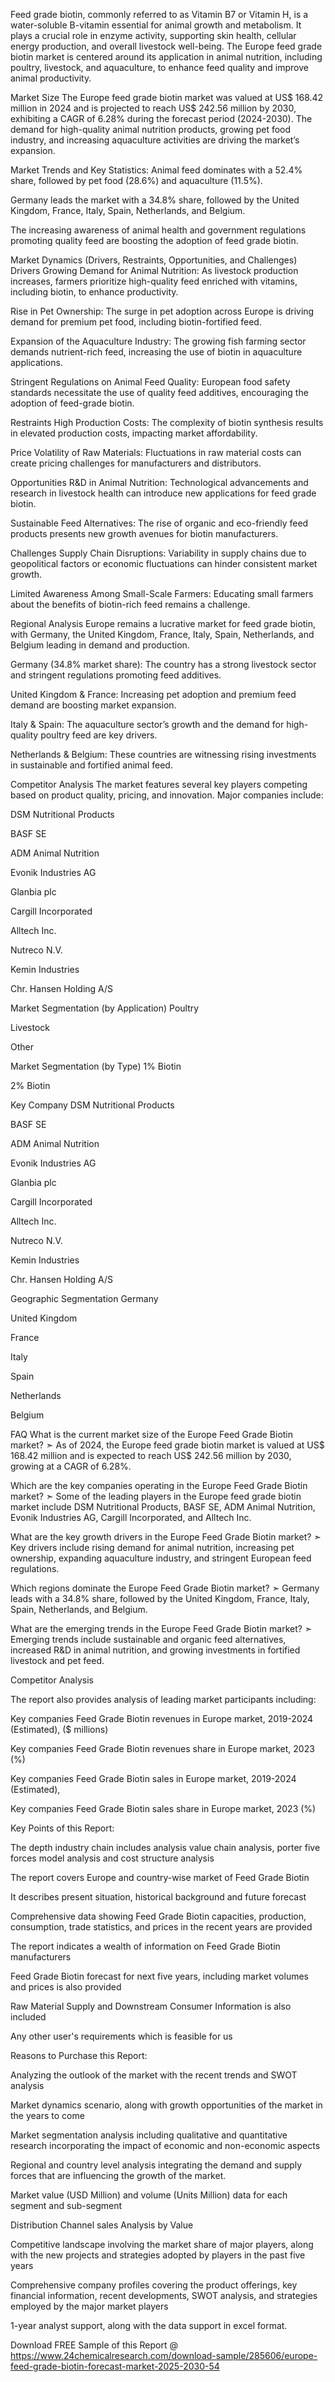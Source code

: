 Feed grade biotin, commonly referred to as Vitamin B7 or Vitamin H, is a water-soluble B-vitamin essential for animal growth and metabolism. It plays a crucial role in enzyme activity, supporting skin health, cellular energy production, and overall livestock well-being. The Europe feed grade biotin market is centered around its application in animal nutrition, including poultry, livestock, and aquaculture, to enhance feed quality and improve animal productivity.

Market Size
The Europe feed grade biotin market was valued at US$ 168.42 million in 2024 and is projected to reach US$ 242.56 million by 2030, exhibiting a CAGR of 6.28% during the forecast period (2024-2030). The demand for high-quality animal nutrition products, growing pet food industry, and increasing aquaculture activities are driving the market’s expansion.

Market Trends and Key Statistics:
Animal feed dominates with a 52.4% share, followed by pet food (28.6%) and aquaculture (11.5%).

Germany leads the market with a 34.8% share, followed by the United Kingdom, France, Italy, Spain, Netherlands, and Belgium.

The increasing awareness of animal health and government regulations promoting quality feed are boosting the adoption of feed grade biotin.

Market Dynamics (Drivers, Restraints, Opportunities, and Challenges)
Drivers
Growing Demand for Animal Nutrition: As livestock production increases, farmers prioritize high-quality feed enriched with vitamins, including biotin, to enhance productivity.

Rise in Pet Ownership: The surge in pet adoption across Europe is driving demand for premium pet food, including biotin-fortified feed.

Expansion of the Aquaculture Industry: The growing fish farming sector demands nutrient-rich feed, increasing the use of biotin in aquaculture applications.

Stringent Regulations on Animal Feed Quality: European food safety standards necessitate the use of quality feed additives, encouraging the adoption of feed-grade biotin.

Restraints
High Production Costs: The complexity of biotin synthesis results in elevated production costs, impacting market affordability.

Price Volatility of Raw Materials: Fluctuations in raw material costs can create pricing challenges for manufacturers and distributors.

Opportunities
R&D in Animal Nutrition: Technological advancements and research in livestock health can introduce new applications for feed grade biotin.

Sustainable Feed Alternatives: The rise of organic and eco-friendly feed products presents new growth avenues for biotin manufacturers.

Challenges
Supply Chain Disruptions: Variability in supply chains due to geopolitical factors or economic fluctuations can hinder consistent market growth.

Limited Awareness Among Small-Scale Farmers: Educating small farmers about the benefits of biotin-rich feed remains a challenge.

Regional Analysis
Europe remains a lucrative market for feed grade biotin, with Germany, the United Kingdom, France, Italy, Spain, Netherlands, and Belgium leading in demand and production.

Germany (34.8% market share): The country has a strong livestock sector and stringent regulations promoting feed additives.

United Kingdom & France: Increasing pet adoption and premium feed demand are boosting market expansion.

Italy & Spain: The aquaculture sector’s growth and the demand for high-quality poultry feed are key drivers.

Netherlands & Belgium: These countries are witnessing rising investments in sustainable and fortified animal feed.

Competitor Analysis
The market features several key players competing based on product quality, pricing, and innovation. Major companies include:

DSM Nutritional Products

BASF SE

ADM Animal Nutrition

Evonik Industries AG

Glanbia plc

Cargill Incorporated

Alltech Inc.

Nutreco N.V.

Kemin Industries

Chr. Hansen Holding A/S

Market Segmentation (by Application)
Poultry

Livestock

Other

Market Segmentation (by Type)
1% Biotin

2% Biotin

Key Company
DSM Nutritional Products

BASF SE

ADM Animal Nutrition

Evonik Industries AG

Glanbia plc

Cargill Incorporated

Alltech Inc.

Nutreco N.V.

Kemin Industries

Chr. Hansen Holding A/S

Geographic Segmentation
Germany

United Kingdom

France

Italy

Spain

Netherlands

Belgium

FAQ
What is the current market size of the Europe Feed Grade Biotin market?
➣ As of 2024, the Europe feed grade biotin market is valued at US$ 168.42 million and is expected to reach US$ 242.56 million by 2030, growing at a CAGR of 6.28%.

Which are the key companies operating in the Europe Feed Grade Biotin market?
➣ Some of the leading players in the Europe feed grade biotin market include DSM Nutritional Products, BASF SE, ADM Animal Nutrition, Evonik Industries AG, Cargill Incorporated, and Alltech Inc.

What are the key growth drivers in the Europe Feed Grade Biotin market?
➣ Key drivers include rising demand for animal nutrition, increasing pet ownership, expanding aquaculture industry, and stringent European feed regulations.

Which regions dominate the Europe Feed Grade Biotin market?
➣ Germany leads with a 34.8% share, followed by the United Kingdom, France, Italy, Spain, Netherlands, and Belgium.

What are the emerging trends in the Europe Feed Grade Biotin market?
➣ Emerging trends include sustainable and organic feed alternatives, increased R&D in animal nutrition, and growing investments in fortified livestock and pet feed.

Competitor Analysis

The report also provides analysis of leading market participants including:

Key companies Feed Grade Biotin revenues in Europe market, 2019-2024 (Estimated), ($ millions)

Key companies Feed Grade Biotin revenues share in Europe market, 2023 (%)

Key companies Feed Grade Biotin sales in Europe market, 2019-2024 (Estimated),

Key companies Feed Grade Biotin sales share in Europe market, 2023 (%)

Key Points of this Report:

The depth industry chain includes analysis value chain analysis, porter five forces model analysis and cost structure analysis

The report covers Europe and country-wise market of Feed Grade Biotin

It describes present situation, historical background and future forecast

Comprehensive data showing Feed Grade Biotin capacities, production, consumption, trade statistics, and prices in the recent years are provided

The report indicates a wealth of information on Feed Grade Biotin manufacturers

Feed Grade Biotin forecast for next five years, including market volumes and prices is also provided

Raw Material Supply and Downstream Consumer Information is also included

Any other user's requirements which is feasible for us

Reasons to Purchase this Report:

Analyzing the outlook of the market with the recent trends and SWOT analysis

Market dynamics scenario, along with growth opportunities of the market in the years to come

Market segmentation analysis including qualitative and quantitative research incorporating the impact of economic and non-economic aspects

Regional and country level analysis integrating the demand and supply forces that are influencing the growth of the market.

Market value (USD Million) and volume (Units Million) data for each segment and sub-segment

Distribution Channel sales Analysis by Value

Competitive landscape involving the market share of major players, along with the new projects and strategies adopted by players in the past five years

Comprehensive company profiles covering the product offerings, key financial information, recent developments, SWOT analysis, and strategies employed by the major market players

1-year analyst support, along with the data support in excel format.

Download FREE Sample of this Report @ https://www.24chemicalresearch.com/download-sample/285606/europe-feed-grade-biotin-forecast-market-2025-2030-54
